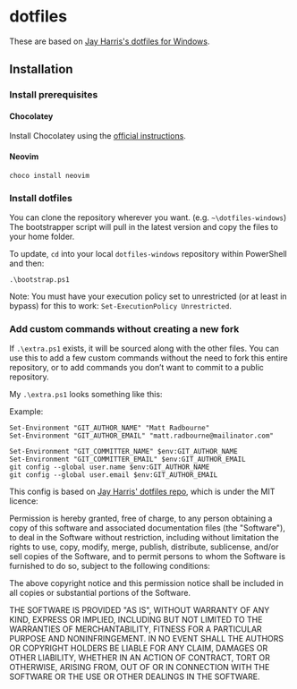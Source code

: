 ﻿# dotfiles

These are based on [Jay Harris's dotfiles for Windows](https://github.com/jayharris/dotfiles-windows.git).

## Installation

### Install prerequisites

#### Chocolatey

Install Chocolatey using the [official instructions](https://chocolatey.org/install).

#### Neovim

```posh
choco install neovim
```

### Install dotfiles

You can clone the repository wherever you want. (e.g. `~\dotfiles-windows`) The bootstrapper script will pull in the latest version and copy the files to your home folder.

To update, `cd` into your local `dotfiles-windows` repository within PowerShell and then:

```posh
.\bootstrap.ps1
```

Note: You must have your execution policy set to unrestricted (or at least in bypass) for this to work: `Set-ExecutionPolicy Unrestricted`.

### Add custom commands without creating a new fork

If `.\extra.ps1` exists, it will be sourced along with the other files. You can use this to add a few custom commands without the need to fork this entire repository, or to add commands you don’t want to commit to a public repository.

My `.\extra.ps1` looks something like this:

Example:

```posh
Set-Environment "GIT_AUTHOR_NAME" "Matt Radbourne"
Set-Environment "GIT_AUTHOR_EMAIL" "matt.radbourne@mailinator.com"

Set-Environment "GIT_COMMITTER_NAME" $env:GIT_AUTHOR_NAME
Set-Environment "GIT_COMMITTER_EMAIL" $env:GIT_AUTHOR_EMAIL
git config --global user.name $env:GIT_AUTHOR_NAME
git config --global user.email $env:GIT_AUTHOR_EMAIL
```

This config is based on [Jay Harris' dotfiles repo](https://github.com/jayharris/dotfiles-windows), which is under the MIT licence:

Permission is hereby granted, free of charge, to any person obtaining a copy of this software and associated documentation files (the "Software"), to deal in the Software without restriction, including without limitation the rights to use, copy, modify, merge, publish, distribute, sublicense, and/or sell copies of the Software, and to permit persons to whom the Software is furnished to do so, subject to the following conditions:

The above copyright notice and this permission notice shall be included in all copies or substantial portions of the Software.

THE SOFTWARE IS PROVIDED "AS IS", WITHOUT WARRANTY OF ANY KIND, EXPRESS OR IMPLIED, INCLUDING BUT NOT LIMITED TO THE WARRANTIES OF MERCHANTABILITY, FITNESS FOR A PARTICULAR PURPOSE AND NONINFRINGEMENT. IN NO EVENT SHALL THE AUTHORS OR COPYRIGHT HOLDERS BE LIABLE FOR ANY CLAIM, DAMAGES OR OTHER LIABILITY, WHETHER IN AN ACTION OF CONTRACT, TORT OR OTHERWISE, ARISING FROM, OUT OF OR IN CONNECTION WITH THE SOFTWARE OR THE USE OR OTHER DEALINGS IN THE SOFTWARE.
